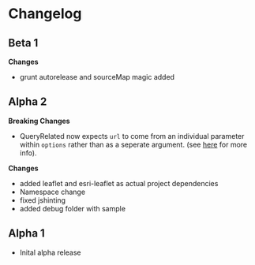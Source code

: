 # Changelog

## Beta 1

**Changes**
* grunt autorelease and sourceMap magic added

## Alpha 2

**Breaking Changes**
* QueryRelated now expects `url` to come from an individual parameter within `options` rather than as a seperate argument.  (see [here](https://github.com/Esri/esri-leaflet/releases/tag/v1.0.0-rc.5) for more info).

**Changes**
* added leaflet and esri-leaflet as actual project dependencies
* Namespace change
* fixed jshinting
* added debug folder with sample

## Alpha 1

* Inital alpha release